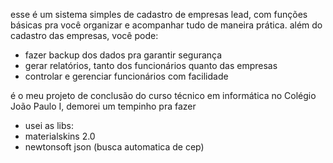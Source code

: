 esse é um sistema simples de cadastro de empresas lead, com funções básicas pra você organizar e acompanhar tudo de maneira prática. além do cadastro das empresas, você pode:

- fazer backup dos dados pra garantir segurança
- gerar relatórios, tanto dos funcionários quanto das empresas 
- controlar e gerenciar funcionários com facilidade

é o meu projeto  de conclusão do curso técnico em informática no Colégio João Paulo I, demorei um tempinho pra fazer 
- usei as libs:
- materialskins 2.0
- newtonsoft json (busca automatica de cep)
